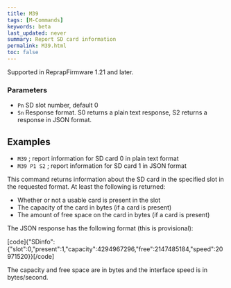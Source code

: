 ```yaml
---
title: M39
tags: [M-Commands] 
keywords: beta 
last_updated: never 
summary: Report SD card information 
permalink: M39.html
toc: false 
---
```



Supported in ReprapFirmware 1.21 and later.

### Parameters

* `Pn` SD slot number, default 0
* `Sn` Response format. S0 returns a plain text response, S2 returns a response in JSON format.

## Examples

* `M39`   ; report information for SD card 0 in plain text format
* `M39 P1 S2` ; report information for SD card 1 in JSON format

This command returns information about the SD card in the specified slot in the requested format. At least the following is returned:

* Whether or not a usable card is present in the slot
* The capacity of the card in bytes (if a card is present)
* The amount of free space on the card in bytes (if a card is present)

The JSON response has the following format (this is provisional):

[code]{"SDinfo":{"slot":0,"present":1,"capacity":4294967296,"free":2147485184,"speed":20971520}}[/code]

The capacity and free space are in bytes and the interface speed is in bytes/second.

